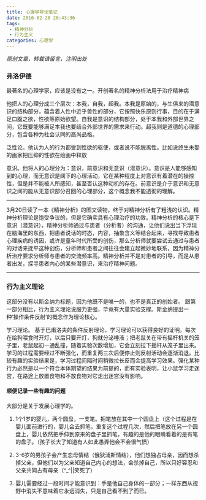 ```yaml
---
title: 心理学导论笔记
date: 2016-02-28 20:43:36
tags: 
 - 精神分析
 - 行为主义
categories: 心理学
---
```

*原创文章，转载请留言，注明出处*
### 弗洛伊德 

最著名的心理学家，应该是没有之一。开创著名的精神分析法用于治疗精神病

他把人的心理分成三个层次：本我，自我，超我。本我是原始的，与生俱来的潜意识的结构部分，蕴含着人性中近乎兽性的部分，它按照快乐原则行事，目的在于满足口腹之欲，性欲等原始欲望。自我是意识的结构部分，处于本我和外部世界之间，它既要能够满足本我也要结合外部世界的需求来行动。超我则是道德的心理部分，包含各种为社会认同的高尚品格。

泛性论。他认为人的行为都受到性欲的驱使，或者说不能脱离性。比如说终生未娶的画家把压抑的性欲在绘画中释放

意识。他将人的心理分为：意识，前意识和无意识（潜意识）。意识是人能够感知到的心理，而无意识是阈下的心理活动，它在某种程度上对意识有着潜在的操控性，但是并不能被人所感知，甚至否认这种动机的存在。前意识是介于意识和无意识之间的能从无意识部分召回的心理部分，这个概念我不能透彻的理解。

---

3月20日读了一本《精神分析》的图文读物，终于对精神分析有了粗浅的认识。精神分析理论是饱受争议的，但是它确实具有心理治疗的功效。精神分析的核心是下意识（潜意识），精神分析师通过与患者（分析者）的沟通，让他们说出当下浮现在脑海里的东西，把患者说话的时态，内容，抽象含义等结合起来，寻找导致患者心理疾病的诱因，或许是童年时代所受的创伤，那么分析师就要尝试去通过与患者的对话来抚平这种创伤，分析师和患者之间往往会建立起微妙地联系，因为精神分析治疗要求分析师与患者的交流频率高。精神分析并不是对患者的引导，而是从患者出发，探寻患者内心的某些潜意识，来治疗精神问题。

---
### 行为主义理论

这部分没有以斯金纳为标题，因为他既不是唯一的，也不是真正的创始者。
跟第一部分相比，行为主义理论说服力更强，毕竟有大量实验支撑。斯金纳提出一种‘操作条件反射’的概念作为理论核心。

学习理论。 基于巴甫洛夫的条件反射理论，学习理论可以获得良好的证明。每次在给狗喂食时开灯，以后只要开灯，狗就分泌唾液；把老鼠关在带有摇杆机关的笼子里，老鼠起初一通乱撞，随着实验次数增加，它会立刻拉下摇杆从笼子里出来。学习的过程需要经过不断强化，而重复两三次后便停止则反射活动会逐渐消退。比较有趣的实验结果是，学习过程间隔时间稍微拉长反而会提高学习效果。强化某种行为必然是以一个符合本体期望的结果为前提的，而有实验表明，让小鼠学习走迷宫，在路途上放置食物和不放食物对它走出迷宫没有影响。

#### 顺便记录一些有趣的问题

大部分是关于发展心理学的。

1. 1个1岁的婴儿，两个圆盘，一支笔。把笔放在其中一个圆盘上（这个过程是在婴儿面前进行的，婴儿会去抓笔，重复这个过程几次，然后把笔放在另一个圆盘上，婴儿依然把手伸到原来的盘子里抓笔，有趣的是他的眼睛看着的是有笔的盘子。（孩子长大了知道有人如此愚弄他会不会很气愤）

2. 3-6岁的男孩子会产生恋母情结（俄狄浦斯情结），他们想独占母亲，因而想杀掉父亲，但他们以为父亲知道自己内心的想法，会杀掉自己，所以只好容忍和父亲共同占有母亲（^_^||笑死了)
3. 婴儿需要经过一段时间才能意识到：手是他自己身体的一部分；一样东西从视野中消失不意味着它永远消失，只是自己看不到了而已。
